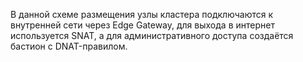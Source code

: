 В данной схеме размещения узлы кластера подключаются к внутренней сети через Edge Gateway, для выхода в интернет используется SNAT, а для административного доступа создаётся бастион с DNAT-правилом.
